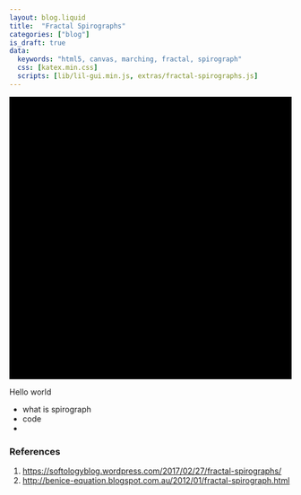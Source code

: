 ```yaml
---
layout: blog.liquid
title:  "Fractal Spirographs"
categories: ["blog"]
is_draft: true
data:
  keywords: "html5, canvas, marching, fractal, spirograph"
  css: [katex.min.css]
  scripts: [lib/lil-gui.min.js, extras/fractal-spirographs.js]
---
```


<div id="canvas-container" style="position: relative;">
  <canvas id="canvas-circle" height=600 width=600 style="background: black;"></canvas>
  <canvas id="canvas-shape" height=600 width=600></canvas>
</div>

Hello world

- what is spirograph
- code
- 

### References

1. https://softologyblog.wordpress.com/2017/02/27/fractal-spirographs/
2. http://benice-equation.blogspot.com.au/2012/01/fractal-spirograph.html

<style>
  canvas {
    display: block;
    margin: auto;
  }

  #canvas-shape {
    position: absolute;
    top: 0;
    left: calc(50% - 300px);
  }

  @media only screen and (max-width: 740px) {
    canvas {
        width: calc(100vw - 2em);
    }

    #canvas-shape { left: 0; }
  }
</style>